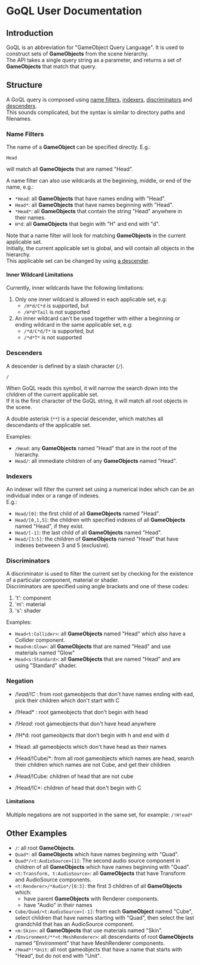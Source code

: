 # GoQL User Documentation


## Introduction 

GoQL is an abbreviation for "GameObject Query Language". 
It is used to construct sets of **GameObjects** from the scene hierarchy.   
The API takes a single query string as a parameter, 
and returns a set of **GameObjects** that match that query.

## Structure

A GoQL query is composed using [name filters](#name-filters), [indexers](#indexers), 
[discriminators](#discriminators) and [descenders](#descenders).   
This sounds complicated, but the syntax is similar to directory paths and filenames.

### Name Filters

The name of a **GameObject** can be specified directly. E.g.:
    
    Head

will match all **GameObjects** that are named "Head".   

A name filter can also use wildcards at the beginning, middle, or end of the name, e.g.:

* `*Head`: all **GameObjects** that have names ending with "Head".
* `Head*`: all **GameObjects** that have names beginning with "Head".
* `*Head*`: all **GameObjects** that contain the string "Head" anywhere in their names.
* `H*d`: all **GameObjects** that begin with "H" and end with "d".

Note that a name filter will look for matching **GameObjects** in the current applicable set.  
Initially, the current applicable set is global, 
and will contain all objects in the hierarchy.   
This applicable set can be changed by using [a descender](#descenders).

#### Inner Wildcard Limitations

Currently, inner wildcards have the following limitations:
1. Only one inner wildcard is allowed in each applicable set, e.g: 
   * `/H*d/C*d` is supported, but
   * `/H*d*Tail` is not supported
2. An inner wildcard can't be used together with either a beginning or ending wildcard 
   in the same applicable set, e.g: 
   * `/*d/C*d/T*` is supported, but
   * `/*d*T*` is not supported


### Descenders

A descender is defined by a slash character (`/`).

    /

When GoQL reads this symbol, it will narrow the search down into 
the children of the current applicable set.   
If it is the first character of the GoQL string, it will match all root objects in the scene. 

A double asterisk (`**`) is a special descender, which matches all descendants of the applicable set.

Examples:
* `/Head`: any **GameObjects** named "Head" that are in the root of the hierarchy.
* `Head/`: all immediate children of any **GameObjects** named "Head".

### Indexers

An indexer will filter the current set using a numerical index which can be an individual index or a range of indexes.   
E.g.:

* `Head/[0]`: the first child of all **GameObjects** named "Head".
* `Head/[0,1,5]`: the children with specified indexes of all **GameObjects** named "Head", if they exist.   
* `Head/[-1]`: the last child of all **GameObjects** named "Head".
* `Head/[3:5]`: the children of **GameObjects** named "Head" that have indexes betweeen 3 and 5 (exclusive).
   

### Discriminators

A discriminator is used to filter the current set by checking for the existence of a particular component, 
material or shader.   
Discriminators are specified using angle brackets and one of these codes:
1. 't': component
2. 'm': material
3. 's': shader

Examples:
* `Head<t:Collider>`: all **GameObjects** named "Head" which also have a Collider component.
* `Head<m:Glow>`: all **GameObjects** that are named "Head" and use materials named "Glow"
* `Head<s:Standard>`: all **GameObjects** that are named "Head" and are using "Standard" shader.

### Negation


* /!*ead/!C* : from root gameobjects that don't have names ending with ead, pick their children which don't start with C 
* /!Head* : root gameobjects that don't begin with  head
* /!*Head*: root gameobjects that don't have head anywhere
* /!H*d: root gameobjects that don't begin with h and end with d
* !Head: all gameobjects which don't have head as their names
* /Head/!Cube/*: from all root gameobjects which names are head, search their children which names are not Cube, 
  and get their children

* /Head/!Cube: children of head that are not cube
* /Head/!C*: children of head that don't begin with C

#### Limitations

Multiple negations are not supported in the same set, for example: `/!H!ead*`

    
## Other Examples

* `/`: all root **GameObjects**.
* `Quad*`: all **GameObjects** which have names beginning with "Quad".
* `Quad*/<t:AudioSource>[1]`: The second audio source component in children of all **GameObjects** 
  which have names beginning with "Quad".
* `<t:Transform, t:AudioSource>`: all **GameObjects** that have Transform and AudioSource components.    
* `<t:Renderer>/*Audio*/[0:3]`: the first 3 children of all **GameObjects** which:
  * have parent **GameObjects** with Renderer components.
  * have "Audio" in their names
* `Cube/Quad/<t:AudioSource>[-1]`: from each **GameObject** named "Cube", 
  select children that have names starting with "Quad", 
  then select the last grandchild that has an AudioSource component.
* `<m:Skin>`: all **GameObjects** that use materials named "Skin".
* `/Environment/**<t:MeshRenderer>`: all descendants of root **GameObjects** named "Environment" 
  that have MeshRenderer components.
* `/Head*!*Unit`: all root gameobjects that have a name that starts with "Head", but do not end with "Unit".

    



